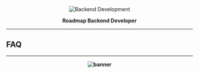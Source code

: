 <div align="center">
    <img src = "https://github.com/fdhliakbar/backend-architecture/assets/104522615/3c006b8f-747d-4942-a6ca-d6b47d2e20ce" alt = "Backend Development" />
    <p><strong>Roadmap Backend Developer<strong></p>
</div>

---

## FAQ

---

<div align="center">
    <img src="https://github.com/fdhliakbar/backend-architecture/assets/104522615/397c2f05-6c71-4beb-a178-951e33f9b113" alt="banner" />
</div>

